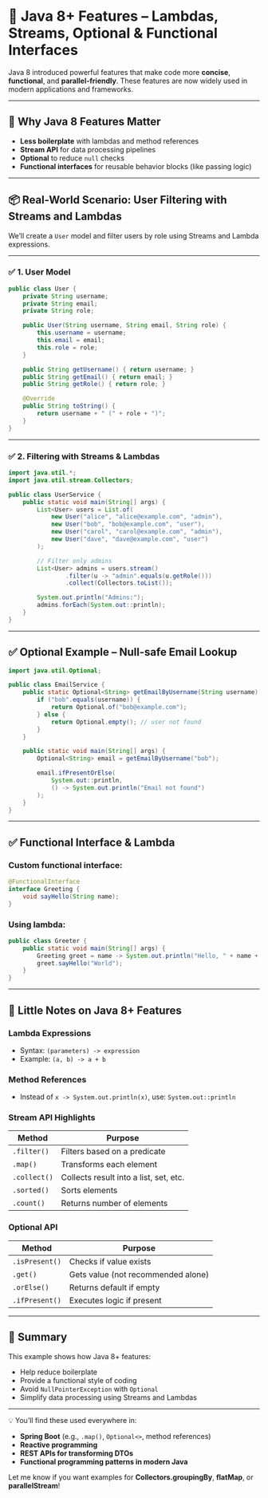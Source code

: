 # 🚀 Java 8+ Features – Lambdas, Streams, Optional & Functional Interfaces

Java 8 introduced powerful features that make code more **concise**, **functional**, and **parallel-friendly**. These features are now widely used in modern applications and frameworks.

---

## 🧠 Why Java 8 Features Matter

- **Less boilerplate** with lambdas and method references
- **Stream API** for data processing pipelines
- **Optional** to reduce `null` checks
- **Functional interfaces** for reusable behavior blocks (like passing logic)

---

## 📦 Real-World Scenario: User Filtering with Streams and Lambdas

We’ll create a `User` model and filter users by role using Streams and Lambda expressions.

---

### ✅ 1. User Model

```java
public class User {
    private String username;
    private String email;
    private String role;

    public User(String username, String email, String role) {
        this.username = username;
        this.email = email;
        this.role = role;
    }

    public String getUsername() { return username; }
    public String getEmail() { return email; }
    public String getRole() { return role; }

    @Override
    public String toString() {
        return username + " (" + role + ")";
    }
}
```

---

### ✅ 2. Filtering with Streams & Lambdas

```java
import java.util.*;
import java.util.stream.Collectors;

public class UserService {
    public static void main(String[] args) {
        List<User> users = List.of(
            new User("alice", "alice@example.com", "admin"),
            new User("bob", "bob@example.com", "user"),
            new User("carol", "carol@example.com", "admin"),
            new User("dave", "dave@example.com", "user")
        );

        // Filter only admins
        List<User> admins = users.stream()
                .filter(u -> "admin".equals(u.getRole()))
                .collect(Collectors.toList());

        System.out.println("Admins:");
        admins.forEach(System.out::println);
    }
}
```

---

## ✅ Optional Example – Null-safe Email Lookup

```java
import java.util.Optional;

public class EmailService {
    public static Optional<String> getEmailByUsername(String username) {
        if ("bob".equals(username)) {
            return Optional.of("bob@example.com");
        } else {
            return Optional.empty(); // user not found
        }
    }

    public static void main(String[] args) {
        Optional<String> email = getEmailByUsername("bob");

        email.ifPresentOrElse(
            System.out::println,
            () -> System.out.println("Email not found")
        );
    }
}
```

---

## ✅ Functional Interface & Lambda

### Custom functional interface:

```java
@FunctionalInterface
interface Greeting {
    void sayHello(String name);
}
```

### Using lambda:

```java
public class Greeter {
    public static void main(String[] args) {
        Greeting greet = name -> System.out.println("Hello, " + name + "!");
        greet.sayHello("World");
    }
}
```

---

## 📘 Little Notes on Java 8+ Features

### Lambda Expressions

- Syntax: `(parameters) -> expression`
- Example: `(a, b) -> a + b`

### Method References

- Instead of `x -> System.out.println(x)`, use: `System.out::println`

### Stream API Highlights

| Method         | Purpose                               |
|----------------|----------------------------------------|
| `.filter()`    | Filters based on a predicate           |
| `.map()`       | Transforms each element                |
| `.collect()`   | Collects result into a list, set, etc. |
| `.sorted()`    | Sorts elements                         |
| `.count()`     | Returns number of elements             |

### Optional API

| Method         | Purpose                               |
|----------------|----------------------------------------|
| `.isPresent()` | Checks if value exists                 |
| `.get()`       | Gets value (not recommended alone)     |
| `.orElse()`    | Returns default if empty               |
| `.ifPresent()` | Executes logic if present              |

---

## 🎯 Summary

This example shows how Java 8+ features:

- Help reduce boilerplate
- Provide a functional style of coding
- Avoid `NullPointerException` with `Optional`
- Simplify data processing using Streams and Lambdas

---

💡 You’ll find these used everywhere in:
- **Spring Boot** (e.g., `.map()`, `Optional<>`, method references)
- **Reactive programming**
- **REST APIs for transforming DTOs**
- **Functional programming patterns in modern Java**

Let me know if you want examples for **Collectors.groupingBy**, **flatMap**, or **parallelStream**!

